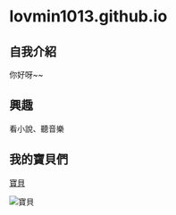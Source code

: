 # lovmin1013.github.io

## 自我介紹
你好呀~~

## 興趣
看小說、聽音樂

## 我的寶貝們
[寶貝](https://twitter.com/bts_twt)

![寶貝](https://pbs.twimg.com/media/ElN2e-VXgAI3Dg5.jpg)
